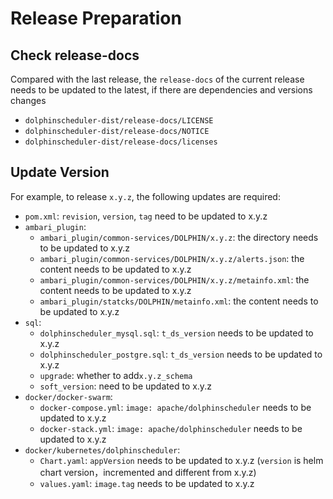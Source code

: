 # Release Preparation

## Check release-docs

Compared with the last release, the `release-docs` of the current release needs to be updated to the latest, if there are dependencies and versions changes

 - `dolphinscheduler-dist/release-docs/LICENSE`
 - `dolphinscheduler-dist/release-docs/NOTICE`
 - `dolphinscheduler-dist/release-docs/licenses`

## Update Version

For example, to release `x.y.z`, the following updates are required:

 - `pom.xml`: `revision`, `version`, `tag` need to be updated to x.y.z
 - `ambari_plugin`:
   - `ambari_plugin/common-services/DOLPHIN/x.y.z`: the directory needs to be updated to x.y.z
   - `ambari_plugin/common-services/DOLPHIN/x.y.z/alerts.json`: the content needs to be updated to x.y.z
   - `ambari_plugin/common-services/DOLPHIN/x.y.z/metainfo.xml`: the content needs to be updated to x.y.z
   - `ambari_plugin/statcks/DOLPHIN/metainfo.xml`: the content needs to be updated to x.y.z
 - `sql`:
   - `dolphinscheduler_mysql.sql`: `t_ds_version` needs to be updated to x.y.z
   - `dolphinscheduler_postgre.sql`: `t_ds_version` needs to be updated to x.y.z
   - `upgrade`: whether to add`x.y.z_schema`
   - `soft_version`: need to be updated to x.y.z
 - `docker/docker-swarm`:
   - `docker-compose.yml`: `image: apache/dolphinscheduler` needs to be updated to x.y.z
   - `docker-stack.yml`: `image: apache/dolphinscheduler` needs to be updated to x.y.z
 - `docker/kubernetes/dolphinscheduler`:
   - `Chart.yaml`: `appVersion` needs to be updated to x.y.z (`version` is helm chart version，incremented and different from x.y.z)
   - `values.yaml`: `image.tag` needs to be updated to x.y.z
